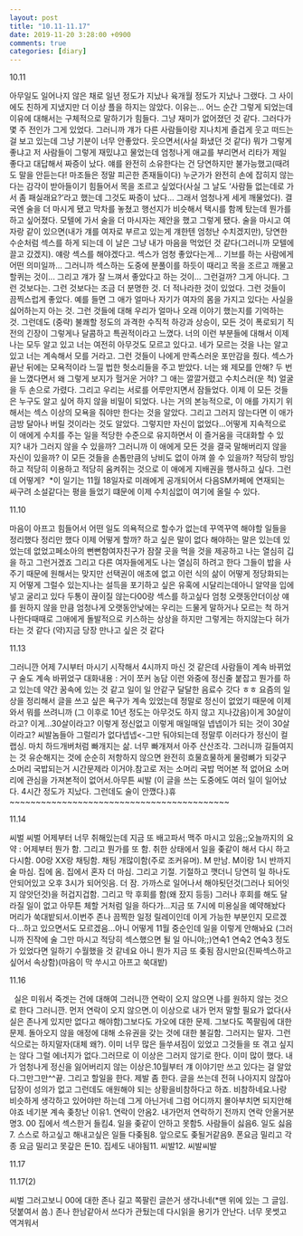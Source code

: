 ```yaml
---
layout: post
title: "10.11-11.17"
date: 2019-11-20 3:28:00 +0900
comments: true 
categories: [diary] 
---
```



10.11



아무일도 일어나지 않은 채로 일년 정도가 지났나 육개월 정도가 지났나 그랬다. 그 사이에도 친하게 지냈지만 더 이상 플을 하지는 않았다. 이유는... 어느 순간 그렇게 되었는데 이유에 대해서는 구체적으로 말하기가 힘들다. 그냥 재미가 없어졌던 것 같다. 그러다가 몇 주 전인가 그게 있었다. 그러니까 걔가 다른 사람들이랑 지나치게 즐겁게 웃고 떠드는 걸 보고 있는데 그냥 기분이 너무 안좋았다. 웃으면서(사실 화냈던 것 같다) 뭐가 그렇게 좋냐고 저 사람들이 그렇게 재밌냐고 물었는데 엄청나게 애교를 부리면서 리타가 제일 좋다고 대답해서 짜증이 났다. 얘를 완전히 소유한다는 건 당연하지만 불가능했고(때려도 말을 안듣는다! 마조들은 정말 피곤한 존재들이다) 누군가가 완전히 손에 잡히지 않는다는 감각이 받아들이기 힘들어서 목을 조르고 싶었다(사실 그 날도 ‘사람들 없는데로 가서 좀 패실래요?’라고 했는데 그것도 짜증이 났다... 그래서 엄청나게 세게 깨물었다). 결국엔 술을 더 마시게 됐고 막차를 놓쳤고 행선지가 비슷해서 택시를 함께 탔는데 뭔가를 하고 싶어졌다. 모텔에 가서 술을 더 마시자는 제안을 했고 그렇게 됐다. 술을 마시고 여자랑 같이 있으면(내가 걔를 여자로 부르고 있는게 걔한텐 엄청난 수치겠지만), 당연한 수순처럼 섹스를 하게 되는데 이 날은 그냥 내가 마음을 먹었던 것 같다(그러니까 모텔에 끌고 갔겠지). 얘랑 섹스를 해야겠다고. 
섹스가 엄청 좋았다는게... 기브를 하는 사람에게 어떤 의미일까... 그러니까 섹스하는 도중에 분풀이를 하듯이 때리고 목을 조르고 깨물고 할퀴는 것이... 그리고 걔가 잘 느껴서 좋았다고 하는 것이... 그런걸까? 그게 아니다. 그런 것보다는. 그런 것보다는 조금 더 분명한 것. 더 적나라한 것이 있었다. 그런 것들이 끔찍스럽게 좋았다. 예를 들면 그 애가 얼마나 자기가 여자의 몸을 가지고 있다는 사실을 싫어하는지 아는 것. 그런 것들에 대해 우리가 얼마나 오래 이야기 했는지를 기억하는 것. 그런데도 (중략) 불쾌할 정도의 과격한 수직적 하강과 상승이, 모든 것이 폭로되기 직전의 긴장이 그렇게나 달콤하고 특권적이라고 느꼈다. 너의 이런 부분들에 대해서 이제 나는 모두 알고 있고 너는 여전히 아무것도 모르고 있다고. 네가 모르는 것을 나는 알고 있고 너는 계속해서 모를 거라고. 그런 것들이 나에게 만족스러운 포만감을 줬다. 섹스가 끝난 뒤에는 모욕적이라 느낄 법한 헛소리들을 주고 받았다. 너는 왜 제모를 안해? 두 번을 느꼈다면서 왜 그렇게 보지가 헐거운 거야? 그 애는 깔깔거렸고 수치스러(운 척) 얼굴을 두 손으로 가렸다. 그리고 우리는 서로를 어루만지면서 잠들었다. 이제 이 모든 것들은 누구도 알고 싶어 하지 않을 비밀이 되었다. 나는 거의 본능적으로, 이 애를 가지기 위해서는 섹스 이상의 모욕을 줘야만 한다는 것을 알았다. 그리고 그러지 않는다면 이 애가 금방 달아나 버릴 것이라는 것도 알았다. 그렇지만 자신이 없었다...어떻게 지속적으로 이 애에게 수치를 주는 일을 적당한 수준으로 유지하면서 이 즐거움을 극대화할 수 있지? 내가 그러지 않을 수 있을까? 그러니까 이 애에게 모든 것을 결국 말해버리지 않을 자신이 있을까? 이 모든 것들을 손톱만큼의 낭비도 없이 아껴 쓸 수 있을까?
적당히 방임하고 적당히 이용하고 적당히 움켜쥐는 것으로 이 애에게 지배권을 행사하고 싶다. 그런데 어떻게? 
*이 일기는 11월 18일자로 미래에게 공개되어서 다음SM카페에 연재되는 싸구려 소설같다는 평을 들었기 떄문에 이제 수치심없이 여기에 올릴 수 있다. 







11.10



마음이 아프고 힘들어서 어떤 일도 의욕적으로 할수가 없는데 꾸역꾸역 해야할 일들을 정리했다 정리만 했다 이제 어떻게 할까? 
하고 싶은 말이 없다 해야하는 말은 있는데 있었는데 없었고페소아의 뻔뻔함여자친구가 잠잘 곳을 먹을 것을 제공하고 나는 열심히 깁을 하고 그런거겠죠 
그리고 다른 여자들에게도 나는 열심히 하려고 한다 그들이 밥을 사주기 때문에 원해서는 맞지만 선택권이 애초에 없고 이런 식의 삶이 어떻게 정당화되는지 어떻게 그럴수 있는지나는 설득을 포기하고 싶은 유혹에 시달리는데아니 알약을 입에 넣고 굴리고 있다 두통이 끊이질 않는다00랑 섹스를 하고싶다 엄청 오랫동안더이상 얘를 원하지 않을 만큼 엄청나게 오랫동안낮에는 우리는 드물게 말하거나 모르는 척 하거나한다때때로 그애에게 돌발적으로 키스하는 상상을 하지만 그렇게는 하지않는다 혀가 타는 것 같다 (약)지금 당장 만나고 싶은 것 같다 




11.13


그러니깐 어제 7시부터 마시기 시작해서 4시까지 마신 것 같은데 사람들이 계속 바뀌었구 술도 계속 바뀌었구 대화내용 : 거이 쪼커 농담 이런 와중에 정신줄 붙잡고 뭔가를 하고 있는데 약간 꿈속에 있는 것 같고 일이 일 안같구 달달한 음료수 갓다 ㅎㅎ 요즘의 일상을 정리해서 글을 쓰고 싶은 욕구가 계속 있었는데 정말로 정신이 없었기 때문에 이제와서 뭐를 쓰려니까 
(그 이후로 10년 정도는 아무것도 하지 않고 지나갔음)이게 30살이라고? 이게...30살이라고? 이렇게 정신없고 이렇게 매일매일 넵넵이가 되는 것이 30살이라고? 씨발놈들아 그럴리가 없다넵넵<-그만 둬야되는데 정말루 이러다가 정신이 컬랩싱. 마치 하드개버처럼 빠개지는 삶. 너무 빠개져서 아주 산산조각. 그러니까 길들여지는 것 유순해지는 것에 순순히 저항하지 않으면 완전히 흐물흐물하게 물렁뼈가 되갖구 소머리 국밥되는거 시간문제라 이거야.참고로 저는 소머리 국밥 먹어본 적 없어요 소머리에 관심을 가져본적이 없어서.아무튼 씨발 (이 글을 쓰는 도중에도 여러 일이 일어났다. 4시간 정도가 지났다. 그런데도 술이 안깼다.)휴~~~~~~~~~~~~~~~~~~~~~~~~~~~~~~~~~~~~~~~~~~ 






11.14

씨벌 
씨벌 어제부터 너무 취해있는데 지금 또 배고파서 맥주 마시고 있음;;오늘까지의 요약 : 어제부터 뭔가 함. 그리고 뭔가를 또 함. 취한 상태에서 일을 좆같이 해서 다시 하고 다시함. 00랑 XX랑 채팅함. 채팅 개많이함(주로 조커유머). M 만남. M이랑 1시 반까지 술 마심. 집에 옴. 집에서 혼자 더 마심. 그리고 기절. 기절하고 깻더니 당연히 일 하나도 안되어있고 오후 3시가 되어잇음. 더 잠. 가까스로 일어나서 해야됫던것(그러나 되어잇지 않앗던것)을 허겁지겁함. 그리고 막 후회를 함(왜 잤지 등등) 그러나 후회를 해도 달라질 일이 없고 아무튼 체할 거처럼 일을 하다가...지금 또 7시에 미용실을 예약해놨다 머리가 쑥대밭되서.이번주 존나 끔찍한 일정 릴레이인데 이게 가능한 부분인지 모르겠다...하고 있으면서도 모르겠음...아니 어떻게 11월 중순인데 일을 이렇게 안해놔요 (그러니까 진작에 술 그만 마시고 적당히 섹스했으면 될 일 아니야;;)연숙1 연숙2 연숙3 정도가 있었다면 일하기 수월했을 것 같네요 아니 뭔가 지금 또 좆됨 잠시만요(진짜섹스하고싶어서 속상함)(마음이 막 쑤시고 아프고 쑥대밭)




11.16

 
실은 미워서 죽겟는 건에 대해여
그러니깐 연락이 오지 않으면 나를 원하지 않는 것으로 한다 그러니깐. 먼저 연락이 오지 않으면.이 이상으로 내가 먼저 말할 필요가 없다(사실은 존나게 있지만 없다고 해야함)그보다도 가오에 대한 문제. 그보다도 쪽팔림에 대한 문제. 돌아오지 않을 애정에 대해 소유권을 갖는 것에 대한 불길함. 그러지는 말자. 그런 식으로는 하지말자(대체 왜?). 이미 너무 많은 들쑤셔짐이 있었고 그것들을 또 겪고 싶지는 않다 그럴 에너지가 없다.그러므로 이 이상은 그러지 않기로 한다. 이미 많이 했다. 내가 엄청나게 정신을 잃어버리지 않는 이상은.10월부터 걔 이야기만 쓰고 있다는 걸 알았다.그만그만^^끝. 그리고 할일을 한다. 제발 좀 한다. 글을 쓰는데 전혀 나아지지 않잖아답장이 성의가 없고 그런데도 애원해야 되는 상황을비참하다고 하죠. 비참하네요.나랑 비슷하게 생각하고 있어야만 하는데 그게 아닌거네 그럼 어디까지 몰아부치면 되지안해야죠 네기분 계속 좆창난 이유1. 연락이 안옴2. 내가먼저 연락하기 전까지 연락 안올거분명3. 00 집에서 섹스한거 들킴4. 일을 좆같이 안하고 못함5. 사람들이 싫음6. 일도 싫음7. 스스로 하고싶고 해내고싶은 일들 다좆됨8. 앞으로도 좆될거같음9. 폰요금 밀리고 각종 요금 밀리고 못갚은 돈10. 집세도 내야됨11. 씨발12. 씨발씨발 







11.17





11.17(2)




씨벌 그러고보니 00에 대한 존나 길고 쪽팔린 글쓴거 생각나네(*맨 위에 있는 그 글임. 덧붙여서 씀.)
존나 한남같아서 쓰다가 관뒀는데 다시읽을 용기가 안난다. 너무 못썻고 역겨워서





